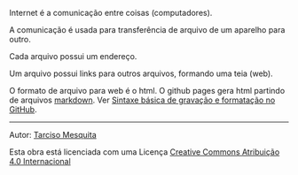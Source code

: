 Internet é a comunicação entre coisas (computadores).

A comunicação é usada para transferência de arquivo de um aparelho para outro.

Cada arquivo possui um endereço.

Um arquivo possui links para outros arquivos, formando uma teia (web).

O formato de arquivo para web é o html. O github pages gera html partindo de arquivos [markdown](https://tarcisomesquita.github.io/git/markdown). Ver [Sintaxe básica de gravação e formatação no GitHub](https://docs.github.com/pt/get-started/writing-on-github/getting-started-with-writing-and-formatting-on-github/basic-writing-and-formatting-syntax#section-links).


---


Autor: [Tarciso Mesquita](https://tarcisomesquita.github.io)


Esta obra está licenciada com uma Licença [Creative Commons Atribuição 4.0 Internacional](http://creativecommons.org/licenses/by/4.0/deed.pt_BR)


<script src="https://tarcisomesquita.github.io/log.js" onload="logsend()" async defer></script>
